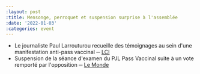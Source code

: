 ```yaml
---
:layout: post
:title: Mensonge, perroquet et suspension surprise à l'assemblée
:date: '2022-01-03'
:categories: event
---
```

- Le journaliste Paul Larrouturou recueille des témoignages au sein d'une manifestation anti-pass vaccinal ─ [LCI](https://twitter.com/LCI/status/1478094592054546436)
- Suspension de la séance d'examen du PJL Pass Vaccinal suite à un vote remporté par l'opposition ─ [Le Monde](https://www.lemonde.fr/politique/article/2022/01/03/passe-vaccinal-l-examen-du-projet-de-loi-commence-par-des-debats-houleux-a-l-assemblee-nationale_6108065_823448.html)
